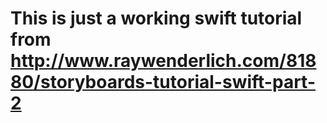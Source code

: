 # This is just a working swift tutorial from http://www.raywenderlich.com/81880/storyboards-tutorial-swift-part-2 
